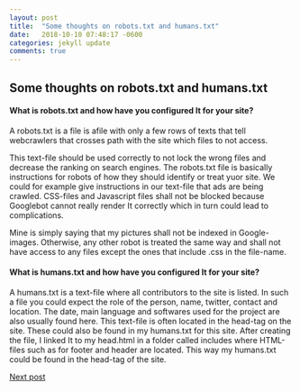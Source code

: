 ```yaml
---
layout: post
title:  "Some thoughts on robots.txt and humans.txt"
date:   2018-10-10 07:48:17 -0600
categories: jekyll update
comments: true
---
```


## Some thoughts on robots.txt and humans.txt

#### What is robots.txt and how have you configured It for your site?
A robots.txt is a file is afile with only a few rows of texts that tell webcrawlers that crosses path with the site which files to not access.

This text-file should be used correctly to not lock the wrong files and decrease the ranking on search engines. The robots.txt file is basically instructions for robots of how they should identify or treat yuor site. We could for example give instructions in our text-file that ads are being crawled. CSS-files and Javascript files shall not be blocked because Googlebot cannot really render It correctly which in turn could lead to complications.

Mine is simply saying that my pictures shall not be indexed in Google-images. Otherwise, any other robot is treated the same way and shall not have access to any files except the ones that include .css in the file-name. 

#### What is humans.txt and how have you configured It for your site?
A humans.txt is a text-file where all contributors to the site is listed. In such a file you could expect the role of the person, name, twitter, contact and location. The date, main language and softwares used for the project are also usually found here. This text-file is often located in the head-tag on the site. These could also be found in my humans.txt for this site. After creating the file, I linked It to my head.html in a folder called includes where HTML-files such as for footer and header are located. This way my humans.txt could be found in the head-tag of the site.



<a href="http://localhost:4000/jekyll/update/2018/11/15/ssg.html" class="next">Next post</a>
